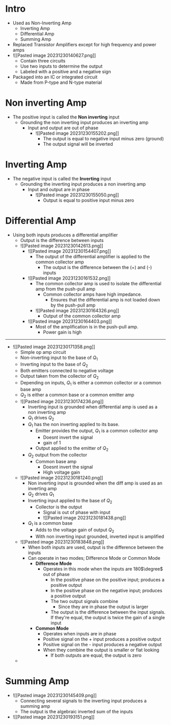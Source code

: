 # Intro

- Used as Non-Inverting Amp
	- Inverting Amp
	- Differential Amp
	- Summing Amp
- Replaced Transistor Amplifiers except for high frequency and power amps
- ![[Pasted image 20231230140627.png]] 
	- Contain three circuits
	- Use two inputs to determine the output
	- Labeled with a positive and a negative sign
- Packaged into an IC or integrated circuit
	- Made from P-type and N-type material

# Non inverting Amp

	
- The positive input is called the **Non inverting** input
	- Grounding the non inverting input produces an inverting amp
		- Input and output are out of phase
			- ![[Pasted image 20231230155202.png]] 
				- The output is equal to negative input minus zero (ground)
				- The output signal will be inverted





# Inverting Amp

-  The negative input is called the **Inverting** input
	- Grounding the inverting input produces a non inverting amp
		- Input and output are in phase
			- ![[Pasted image 20231230155050.png]] 
				- Output is equal to positive input minus zero



# Differential Amp

- Using both inputs produces a differential amplifier
	- Output is the difference between inputs
	- ![[Pasted image 20231230142613.png]] 
		- ![[Pasted image 20231230154407.png]] 
			- The output of the differential amplifier is applied to the common collector amp
				- The output is the difference between the (+) and (-) inputs
		- ![[Pasted image 20231230161532.png]] 
			- The common collector amp is used to isolate the differential amp from the push-pull amp
				- Common collector amps have high impedance. 
					- Ensures that the differential amp is not loaded down by the push-pull amp
			- ![[Pasted image 20231230164326.png]] 
				- Output of the common collector amp
		- ![[Pasted image 20231230164403.png]] 
			- Most of the amplification is in the push-pull amp.
				- Power gain is high
--- 

- ![[Pasted image 20231230171358.png]] 
	- Simple op amp circuit
	- Non-inverting input to the base of $Q_1$
	- Inverting input to the base of $Q_2$ 
	- Both emitters connected to negative voltage
	- Output taken from the collector of $Q_2$ 
	- Depending on inputs, $Q_1$ is either a common collector or a common base amp
	- $Q_2$ is either a common base or a common emitter amp
	- ![[Pasted image 20231230174236.png]] 
		- Inverting input is grounded when differential amp is used as a non inverting amp
		- $Q_1$ drives $Q_2$ 
		- $Q_1$ has the non inverting applied to its base. 
			- Emitter provides the output, $Q_1$ is a common collector amp
				- Doesnt invert the signal
				- gain of 1
			- Output applied to the emitter of $Q_2$ 
		- $Q_2$ output from the collector
			- Common base amp
				- Doesnt invert the signal
				- High voltage gain
	- ![[Pasted image 20231230181240.png]] 
		- Non inverting input is grounded when the diff amp is used as an inverting amp
		- $Q_2$ drives $Q_1$ 
		- Inverting input applied to the base of $Q_2$ 
			- Collector is the output
				- Signal is out of phase with input 
				- ![[Pasted image 20231230181438.png]] 
		- $Q_1$ is a common base
			- Adds to the voltage gain of output $Q_2$ 
			- With non inverting input grounded, inverted input is amplified
	- ![[Pasted image 20231230183848.png]] 
		- When both inputs are used, output is the difference between the inputs
		- Can operate in two modes; Difference Mode or Common Mode
			- **Difference Mode** 
				- Operates in this mode when the inputs are 180$\degree$ out of phase
					- In the positive phase on the positive input; produces a positive output
					- In the positive phase on the negative input; produces a positive output
					- The two output signals combine
						- Since they are in phase the output is larger
					- The output is the difference between the input signals. If they're equal, the output is twice the gain of a single input
			- **Common Mode** 
				- Operates when inputs are in phase
				- Positive signal on the + input produces a positive output
				- Positive signal on the - input produces a negative output
				- When they combine the output is smaller or flat looking
					- If both outputs are equal, the output is zero
	- 


# Summing Amp

- ![[Pasted image 20231230145409.png]] 
	- Connecting several signals to the inverting input produces a summing amp
	- The output is the algebraic inverted sum of the inputs
- ![[Pasted image 20231230193151.png]] 


